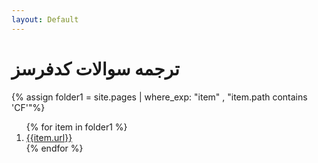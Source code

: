 ```yaml
---
layout: Default
---
```


# ترجمه سوالات کدفرسز

{% assign folder1 = site.pages | where_exp: "item" , "item.path contains 'CF'"%}
<ol>
{% for item in folder1 %}
  <li><a href="{{item.url}}">{{item.url}}</a></li>
{% endfor %}
</ol>
